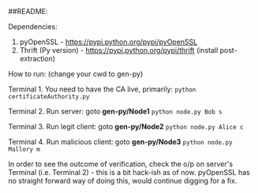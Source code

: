 ##README:

Dependencies:

1. pyOpenSSL - https://pypi.python.org/pypi/pyOpenSSL
2. Thrift (Py version) - https://pypi.python.org/pypi/thrift 
(install post-extraction)

How to run: (change your cwd to gen-py)

Terminal 1. You need to have the CA live, primarily: `python certificateAuthority.py`

Terminal 2. Run server: goto **gen-py/Node1**
`python node.py Bob s`

Terminal 3. Run legit client: goto **gen-py/Node2**
`python node.py Alice c`

Terminal 4. Run malicious client: goto **gen-py/Node3**
`python node.py Mallory m`

In order to see the outcome of verification, check the o/p on server's Terminal (i.e. Terminal 2) -  this is a bit hack-ish as of now. pyOpenSSL has no straight forward way of doing this, would continue digging for a fix.
